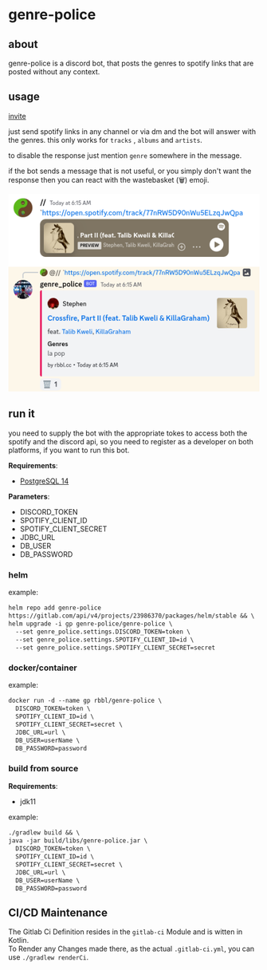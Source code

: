 # genre-police

## about

genre-police is a discord bot, that posts the genres to spotify links that are posted without any context.

## usage

[invite](https://discord.com/oauth2/authorize?client_id=795331174649430016&permissions=18496&scope=bot+applications.commands)

just send spotify links in any channel or via dm and the bot will answer with the genres. this only works for `tracks`
, `albums` and `artists`.

to disable the response just mention `genre` somewhere in the message.

if the bot sends a message that is not useful, or you simply don't want the response then you can react with the
wastebasket (🗑) emoji.

![image](media/usage_screenshot.png)

## run it

you need to supply the bot with the appropriate tokes to access both the spotify and the discord api, so you need to
register as a developer on both platforms, if you want to run this bot.

**Requirements**:

- [PostgreSQL 14](https://www.postgresql.org/)

**Parameters**:

- DISCORD_TOKEN
- SPOTIFY_CLIENT_ID
- SPOTIFY_CLIENT_SECRET
- JDBC_URL
- DB_USER
- DB_PASSWORD

### helm

example:

```shell
helm repo add genre-police https://gitlab.com/api/v4/projects/23986370/packages/helm/stable && \
helm upgrade -i gp genre-police/genre-police \
  --set genre_police.settings.DISCORD_TOKEN=token \
  --set genre_police.settings.SPOTIFY_CLIENT_ID=id \
  --set genre_police.settings.SPOTIFY_CLIENT_SECRET=secret
```

### docker/container

example:

```shell
docker run -d --name gp rbbl/genre-police \
  DISCORD_TOKEN=token \
  SPOTIFY_CLIENT_ID=id \
  SPOTIFY_CLIENT_SECRET=secret \
  JDBC_URL=url \ 
  DB_USER=userName \
  DB_PASSWORD=password
```

### build from source

**Requirements**:

- jdk11

example:

```shell
./gradlew build && \
java -jar build/libs/genre-police.jar \
  DISCORD_TOKEN=token \
  SPOTIFY_CLIENT_ID=id \
  SPOTIFY_CLIENT_SECRET=secret \
  JDBC_URL=url \ 
  DB_USER=userName \
  DB_PASSWORD=password
```

## CI/CD Maintenance
The Gitlab Ci Definition resides in the `gitlab-ci` Module and is witten in Kotlin. \
To Render any Changes made there, as the actual `.gitlab-ci.yml`, you can use `./gradlew renderCi`.